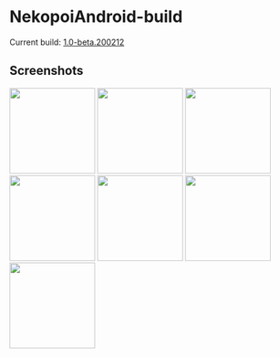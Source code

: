 # NekopoiAndroid-build

Current build: [1.0-beta.200212](https://github.com/nana-desu/NekopoiAndroid-build/releases)

## Screenshots
<img src="https://raw.githubusercontent.com/nana-desu/NekopoiAndroid-build/master/image/1.jpg" width="150px"> <img src="https://raw.githubusercontent.com/nana-desu/NekopoiAndroid-build/master/image/2.jpg" width="150px"> <img src="https://raw.githubusercontent.com/nana-desu/NekopoiAndroid-build/master/image/3.jpg" width="150px"> <img src="https://raw.githubusercontent.com/nana-desu/NekopoiAndroid-build/master/image/4.jpg" width="150px"> <img src="https://raw.githubusercontent.com/nana-desu/NekopoiAndroid-build/master/image/5.jpg" width="150px"> <img src="https://raw.githubusercontent.com/nana-desu/NekopoiAndroid-build/master/image/6.jpg" width="150px"> <img src="https://raw.githubusercontent.com/nana-desu/NekopoiAndroid-build/master/image/7.jpg" width="150px">
